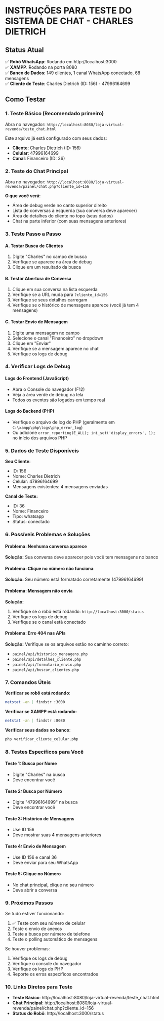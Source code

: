 # INSTRUÇÕES PARA TESTE DO SISTEMA DE CHAT - CHARLES DIETRICH

## Status Atual
✅ **Robô WhatsApp**: Rodando em http://localhost:3000  
✅ **XAMPP**: Rodando na porta 8080  
✅ **Banco de Dados**: 149 clientes, 1 canal WhatsApp conectado, 68 mensagens  
✅ **Cliente de Teste**: Charles Dietrich (ID: 156) - 47996164699

## Como Testar

### 1. Teste Básico (Recomendado primeiro)
Abra no navegador: `http://localhost:8080/loja-virtual-revenda/teste_chat.html`

Este arquivo já está configurado com seus dados:
- **Cliente**: Charles Dietrich (ID: 156)
- **Celular**: 47996164699
- **Canal**: Financeiro (ID: 36)

### 2. Teste do Chat Principal
Abra no navegador: `http://localhost:8080/loja-virtual-revenda/painel/chat.php?cliente_id=156`

**O que você verá:**
- Área de debug verde no canto superior direito
- Lista de conversas à esquerda (sua conversa deve aparecer)
- Área de detalhes do cliente no topo (seus dados)
- Chat na parte inferior (com suas mensagens anteriores)

### 3. Teste Passo a Passo

#### A. Testar Busca de Clientes
1. Digite "Charles" no campo de busca
2. Verifique se aparece na área de debug
3. Clique em um resultado da busca

#### B. Testar Abertura de Conversa
1. Clique em sua conversa na lista esquerda
2. Verifique se a URL muda para `?cliente_id=156`
3. Verifique se seus detalhes carregam
4. Verifique se o histórico de mensagens aparece (você já tem 4 mensagens)

#### C. Testar Envio de Mensagem
1. Digite uma mensagem no campo
2. Selecione o canal "Financeiro" no dropdown
3. Clique em "Enviar"
4. Verifique se a mensagem aparece no chat
5. Verifique os logs de debug

### 4. Verificar Logs de Debug

#### Logs do Frontend (JavaScript)
- Abra o Console do navegador (F12)
- Veja a área verde de debug na tela
- Todos os eventos são logados em tempo real

#### Logs do Backend (PHP)
- Verifique o arquivo de log do PHP (geralmente em `C:\xampp\php\logs\php_error_log`)
- Ou adicione `error_reporting(E_ALL); ini_set('display_errors', 1);` no início dos arquivos PHP

### 5. Dados de Teste Disponíveis

**Seu Cliente:**
- ID: 156
- Nome: Charles Dietrich
- Celular: 47996164699
- Mensagens existentes: 4 mensagens enviadas

**Canal de Teste:**
- ID: 36
- Nome: Financeiro
- Tipo: whatsapp
- Status: conectado

### 6. Possíveis Problemas e Soluções

#### Problema: Nenhuma conversa aparece
**Solução:** Sua conversa deve aparecer pois você tem mensagens no banco

#### Problema: Clique no número não funciona
**Solução:** Seu número está formatado corretamente (47996164699)

#### Problema: Mensagem não envia
**Solução:** 
1. Verifique se o robô está rodando: `http://localhost:3000/status`
2. Verifique os logs de debug
3. Verifique se o canal está conectado

#### Problema: Erro 404 nas APIs
**Solução:** Verifique se os arquivos estão no caminho correto:
- `painel/api/historico_mensagens.php`
- `painel/api/detalhes_cliente.php`
- `painel/api/formulario_envio.php`
- `painel/api/buscar_clientes.php`

### 7. Comandos Úteis

**Verificar se robô está rodando:**
```bash
netstat -an | findstr :3000
```

**Verificar se XAMPP está rodando:**
```bash
netstat -an | findstr :8080
```

**Verificar seus dados no banco:**
```bash
php verificar_cliente_celular.php
```

### 8. Testes Específicos para Você

#### Teste 1: Busca por Nome
- Digite "Charles" na busca
- Deve encontrar você

#### Teste 2: Busca por Número
- Digite "47996164699" na busca
- Deve encontrar você

#### Teste 3: Histórico de Mensagens
- Use ID 156
- Deve mostrar suas 4 mensagens anteriores

#### Teste 4: Envio de Mensagem
- Use ID 156 e canal 36
- Deve enviar para seu WhatsApp

#### Teste 5: Clique no Número
- No chat principal, clique no seu número
- Deve abrir a conversa

### 9. Próximos Passos

Se tudo estiver funcionando:
1. ✅ Teste com seu número de celular
2. Teste o envio de anexos
3. Teste a busca por número de telefone
4. Teste o polling automático de mensagens

Se houver problemas:
1. Verifique os logs de debug
2. Verifique o console do navegador
3. Verifique os logs do PHP
4. Reporte os erros específicos encontrados

### 10. Links Diretos para Teste

- **Teste Básico**: http://localhost:8080/loja-virtual-revenda/teste_chat.html
- **Chat Principal**: http://localhost:8080/loja-virtual-revenda/painel/chat.php?cliente_id=156
- **Status do Robô**: http://localhost:3000/status 